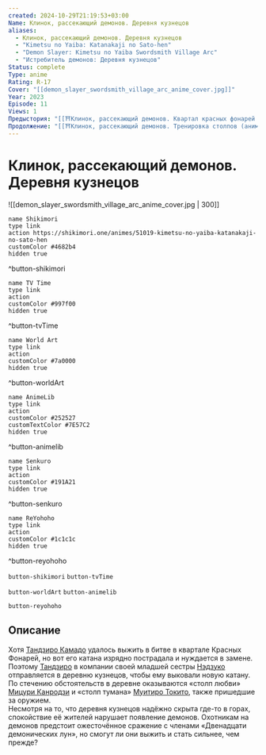 ```yaml
---
created: 2024-10-29T21:19:53+03:00
Name: Клинок, рассекающий демонов. Деревня кузнецов
aliases:
  - Клинок, рассекающий демонов. Деревня кузнецов
  - "Kimetsu no Yaiba: Katanakaji no Sato-hen"
  - "Demon Slayer: Kimetsu no Yaiba Swordsmith Village Arc"
  - "Истребитель демонов: Деревня кузнецов"
Status: complete
Type: anime
Rating: R-17
Cover: "[[demon_slayer_swordsmith_village_arc_anime_cover.jpg]]"
Year: 2023
Episode: 11
Views: 1
Предыстория: "[[⛩️Клинок, рассекающий демонов. Квартал красных фонарей (аниме)]]"
Продолжение: "[[⛩️Клинок, рассекающий демонов. Тренировка столпов (аниме)]]"
---
```


# Клинок, рассекающий демонов. Деревня кузнецов

![[demon_slayer_swordsmith_village_arc_anime_cover.jpg | 300]]

```button
name Shikimori
type link
action https://shikimori.one/animes/51019-kimetsu-no-yaiba-katanakaji-no-sato-hen
customColor #4682b4
hidden true
```
^button-shikimori

```button
name TV Time
type link
action 
customColor #997f00
hidden true
```
^button-tvTime

```button
name World Art
type link
action 
customColor #7a0000
hidden true
```
^button-worldArt

```button
name AnimeLib
type link
action 
customColor #252527
customTextColor #7E57C2
hidden true
```
^button-animelib

```button
name Senkuro
type link
action 
customColor #191A21
hidden true
```
^button-senkuro

```button
name ReYohoho
type link
action 
customColor #1c1c1c
hidden true
```
^button-reyohoho



`button-shikimori` `button-tvTime`

`button-worldArt` `button-animelib`

`button-reyohoho`

## Описание

Хотя [Тандзиро Камадо](https://shikimori.one/characters/146156-tanjirou-kamado) удалось выжить в битве в квартале Красных Фонарей, но вот его катана изрядно пострадала и нуждается в замене. Поэтому [Тандзиро](https://shikimori.one/characters/146156-tanjirou-kamado) в компании своей младшей сестры [Нэдзуко](https://shikimori.one/characters/146157-nezuko-kamado) отправляется в деревню кузнецов, чтобы ему выковали новую катану. По стечению обстоятельств в деревне оказываются «столп любви» [Мицури Канродзи](https://shikimori.one/characters/151145-mitsuri-kanroji) и «столп тумана» [Муитиро Токито](https://shikimori.one/characters/151147-muichirou-tokitou), также пришедшие за оружием.  
Несмотря на то, что деревня кузнецов надёжно скрыта где-то в горах, спокойствие её жителей нарушает появление демонов. Охотникам на демонов предстоит ожесточённое сражение с членами «Двенадцати демонических лун», но смогут ли они выжить и стать сильнее, чем прежде?
